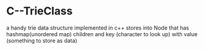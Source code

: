 # C--TrieClass
a handy trie data structure implemented in c++ stores into Node that has hashmap(unordered map) children and key (character to look up) with value (something to store as data)
